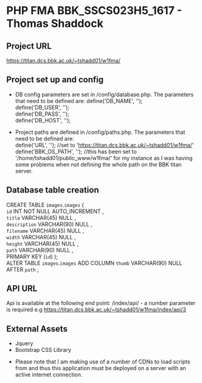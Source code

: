 # PHP FMA BBK_SSCS023H5_1617 - Thomas Shaddock  
  
## Project URL ##  
https://titan.dcs.bbk.ac.uk/~tshadd01/w1fma/  
 
## Project set up and config ##  
- DB config parameters are set in /config/database.php. The parameters that need to be defined are:
define('DB_NAME', '');  
define('DB_USER', '');  
define('DB_PASS', '');  
define('DB_HOST', '');  

- Project paths are defined in /config/paths.php. The parameters that need to be defined are:  
define('URL', ''); //set to 'https://titan.dcs.bbk.ac.uk/~tshadd01/w1fma/'  
define('BBK_OS_PATH', ''); //this has been set to '/home/tshadd01/public_www/w1fma/' for my instance as I was having some problems when not defining the whole path on the BBK titan server.  
  
## Database table creation ##  
CREATE  TABLE `images`.`images` (  
  `id` INT NOT NULL AUTO_INCREMENT ,  
  `title` VARCHAR(45) NULL ,  
  `description` VARCHAR(90) NULL ,  
  `filename` VARCHAR(45) NULL ,  
  `width` VARCHAR(45) NULL ,  
  `height` VARCHAR(45) NULL ,  
  `path` VARCHAR(90) NULL ,  
  PRIMARY KEY (`id`) );  
ALTER TABLE `images`.`images` ADD COLUMN `thumb` VARCHAR(90) NULL  AFTER `path` ;  
  

## API URL ##  
Api is available at the following end point: /index/api/ - a number parameter is required e.g https://titan.dcs.bbk.ac.uk/~tshadd01/w1fma/index/api/3  
  
  
## External Assets ##  
- Jquery  
- Bootstrap CSS Library  
  
* Please note that I am making use of a number of CDNs to load scripts from and thus this application must be deployed on a server with an active internet connection.
